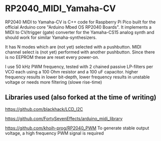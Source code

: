# RP2040_MIDI_Yamaha-CV

 RP2040 MIDI to Yamaha-CV is C++ code for Raspberry Pi Pico built for
 the official Arduino core "Arduino Mbed OS RP2040 Boards".
 It implements a MIDI to CV/trigger (gate) converter for the Yamaha-CS15
 analog synth and should work for similar Yamaha-synthesizers.

 It has N modes which are (not yet) selected with a pushbutton.
 MIDI channel select is (not yet) performed with another pushbutton.
 Since there is no EEPROM these are reset every power-on.

I use 50 kHz PWM frequency, tested with 2 chained passive LP-filters per VCO
 each using a 100 Ohm resistor and a 100 uF capacitor.
 higher frequency results in lower bit-depth, lower frequency
 results in unstable voltage or needs more filtering (slowe rise-time)

## Libraries used (also forked at the time of writing)
https://github.com/blackhack/LCD_I2C

https://github.com/FortySevenEffects/arduino_midi_library

https://github.com/khoih-prog/RP2040_PWM
To generate stable output voltage, a high frequency PWM signal is required